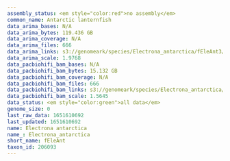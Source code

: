 ```yaml
---
assembly_status: <em style="color:red">no assembly</em>
common_name: Antarctic lanternfish
data_arima_bases: N/A
data_arima_bytes: 119.436 GB
data_arima_coverage: N/A
data_arima_files: 666
data_arima_links: s3://genomeark/species/Electrona_antarctica/fEleAnt3/genomic_data/arima/<br>
data_arima_scale: 1.9768
data_pacbiohifi_bam_bases: N/A
data_pacbiohifi_bam_bytes: 15.132 GB
data_pacbiohifi_bam_coverage: N/A
data_pacbiohifi_bam_files: 666
data_pacbiohifi_bam_links: s3://genomeark/species/Electrona_antarctica/fEleAnt2/genomic_data/pacbiohifi_bam/<br>
data_pacbiohifi_bam_scale: 1.5645
data_status: <em style="color:green">all data</em>
genome_size: 0
last_raw_data: 1651610692
last_updated: 1651610692
name: Electrona antarctica
name_: Electrona_antarctica
short_name: fEleAnt
taxon_id: 206093
---
```

